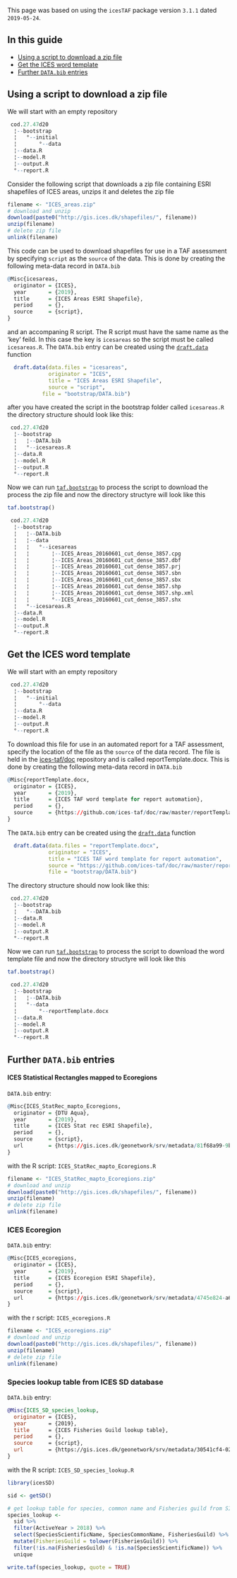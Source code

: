 
This page was based on using the `icesTAF` package version `3.1.1` dated
`2019-05-24`.

## In this guide

  - [Using a script to download a zip
    file](#Using-a-script-to-download-a-zip-file)
  - [Get the ICES word template](#Get-the-ICES-word-template)
  - [Further `DATA.bib` entries](#Further-DATA.bib-entries)

## Using a script to download a zip file

We will start with an empty repository

``` r
 cod.27.47d20
  ¦--bootstrap
  ¦   °--initial
  ¦       °--data
  ¦--data.R
  ¦--model.R
  ¦--output.R
  °--report.R
```

Consider the following script that downloads a zip file containing ESRI
shapefiles of ICES areas, unzips it and deletes the zip file

``` r
filename <- "ICES_areas.zip"
# download and unzip
download(paste0("http://gis.ices.dk/shapefiles/", filename))
unzip(filename)
# delete zip file
unlink(filename)
```

This code can be used to download shapefiles for use in a TAF assessment
by specifying `script` as the `source` of the data. This is done by
creating the following meta-data record in `DATA.bib`

``` r
@Misc{icesareas,
  originator = {ICES},
  year       = {2019},
  title      = {ICES Areas ESRI Shapefile},
  period     = {},
  source     = {script},
}
```

and an accompaning R script. The R script must have the same name as the
‘key’ feild. In this case the key is `icesareas` so the script must be
called `icesareas.R`. The `DATA.bib` entry can be created using the
[`draft.data`](https://rdrr.io/cran/icesTAF/man/draft.data.html)
function

``` r
  draft.data(data.files = "icesareas",
             originator = "ICES",
             title = "ICES Areas ESRI Shapefile",
             source = "script",
           file = "bootstrap/DATA.bib")
```

after you have created the script in the bootstrap folder called
`icesareas.R` the directory structure should look like this:

``` r
 cod.27.47d20
  ¦--bootstrap
  ¦   ¦--DATA.bib
  ¦   °--icesareas.R
  ¦--data.R
  ¦--model.R
  ¦--output.R
  °--report.R
```

Now we can run
[`taf.bootstrap`](https://rdrr.io/cran/icesTAF/man/taf.bootstrap.html)
to process the script to download the process the zip file and now the
directory structyre will look like this

``` r
taf.bootstrap()
```

``` r
 cod.27.47d20
  ¦--bootstrap
  ¦   ¦--DATA.bib
  ¦   ¦--data
  ¦   ¦   °--icesareas
  ¦   ¦       ¦--ICES_Areas_20160601_cut_dense_3857.cpg
  ¦   ¦       ¦--ICES_Areas_20160601_cut_dense_3857.dbf
  ¦   ¦       ¦--ICES_Areas_20160601_cut_dense_3857.prj
  ¦   ¦       ¦--ICES_Areas_20160601_cut_dense_3857.sbn
  ¦   ¦       ¦--ICES_Areas_20160601_cut_dense_3857.sbx
  ¦   ¦       ¦--ICES_Areas_20160601_cut_dense_3857.shp
  ¦   ¦       ¦--ICES_Areas_20160601_cut_dense_3857.shp.xml
  ¦   ¦       °--ICES_Areas_20160601_cut_dense_3857.shx
  ¦   °--icesareas.R
  ¦--data.R
  ¦--model.R
  ¦--output.R
  °--report.R
```

## Get the ICES word template

We will start with an empty repository

``` r
 cod.27.47d20
  ¦--bootstrap
  ¦   °--initial
  ¦       °--data
  ¦--data.R
  ¦--model.R
  ¦--output.R
  °--report.R
```

To download this file for use in an automated report for a TAF
assessment, specify the location of the file as the `source` of the data
record. The file is held in the
[ices-taf/doc](https://github.com/ices-taf/doc) repository and is called
reportTemplate.docx. This is done by creating the following meta-data
record in `DATA.bib`

``` r
@Misc{reportTemplate.docx,
  originator = {ICES},
  year       = {2019},
  title      = {ICES TAF word template for report automation},
  period     = {},
  source     = {https://github.com/ices-taf/doc/raw/master/reportTemplate.docx},
}
```

The `DATA.bib` entry can be created using the
[`draft.data`](https://rdrr.io/cran/icesTAF/man/draft.data.html)
function

``` r
  draft.data(data.files = "reportTemplate.docx",
             originator = "ICES",
             title = "ICES TAF word template for report automation",
             source = "https://github.com/ices-taf/doc/raw/master/reportTemplate.docx",
             file = "bootstrap/DATA.bib")
```

The directory structure should now look like this:

``` r
 cod.27.47d20
  ¦--bootstrap
  ¦   °--DATA.bib
  ¦--data.R
  ¦--model.R
  ¦--output.R
  °--report.R
```

Now we can run
[`taf.bootstrap`](https://rdrr.io/cran/icesTAF/man/taf.bootstrap.html)
to process the script to download the word template file and now the
directory structyre will look like this

``` r
taf.bootstrap()
```

``` r
 cod.27.47d20
  ¦--bootstrap
  ¦   ¦--DATA.bib
  ¦   °--data
  ¦       °--reportTemplate.docx
  ¦--data.R
  ¦--model.R
  ¦--output.R
  °--report.R
```

## Further `DATA.bib` entries

#### ICES Statistical Rectangles mapped to Ecoregions

`DATA.bib` entry:

``` r
@Misc{ICES_StatRec_mapto_Ecoregions,
  originator = {DTU Aqua},
  year       = {2019},
  title      = {ICES Stat rec ESRI Shapefile},
  period     = {},
  source     = {script},
  url        = {https://gis.ices.dk/geonetwork/srv/metadata/81f68a99-9b91-4762-80d3-31c069731f44}
}
```

with the R script: `ICES_StatRec_mapto_Ecoregions.R`

``` r
filename <- "ICES_StatRec_mapto_Ecoregions.zip"
# download and unzip
download(paste0("http://gis.ices.dk/shapefiles/", filename))
unzip(filename)
# delete zip file
unlink(filename)
```

### ICES Ecoregion

`DATA.bib` entry:

``` r
@Misc{ICES_ecoregions,
  originator = {ICES},
  year       = {2019},
  title      = {ICES Ecoregion ESRI Shapefile},
  period     = {},
  source     = {script},
  url        = {https://gis.ices.dk/geonetwork/srv/metadata/4745e824-a612-4a1f-bc56-b540772166eb}
}
```

with the r script: `ICES_ecoregions.R`

``` r
filename <- "ICES_ecoregions.zip"
# download and unzip
download(paste0("http://gis.ices.dk/shapefiles/", filename))
unzip(filename)
# delete zip file
unlink(filename)
```

### Species lookup table from ICES SD database

`DATA.bib` entry:

``` bibtex
@Misc{ICES_SD_species_lookup,
  originator = {ICES},
  year       = {2019},
  title      = {ICES Fisheries Guild lookup table},
  period     = {},
  source     = {script},
  url        = {https://gis.ices.dk/geonetwork/srv/metadata/30541cf4-0236-437f-9757-596c5f793cff}
}
```

with the R script: `ICES_SD_species_lookup.R`

``` r
library(icesSD)

sid <- getSD()

# get lookup table for species, common name and Fisheries guild from SID
species_lookup <-
  sid %>%
  filter(ActiveYear > 2018) %>%
  select(SpeciesScientificName, SpeciesCommonName, FisheriesGuild) %>%
  mutate(FisheriesGuild = tolower(FisheriesGuild)) %>%
  filter(!is.na(FisheriesGuild) & !is.na(SpeciesScientificName)) %>%
  unique

write.taf(species_lookup, quote = TRUE)
```
